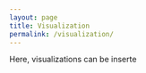 ```yaml
---
layout: page
title: Visualization
permalink: /visualization/
---
```


Here, visualizations can be inserte


